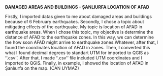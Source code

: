﻿**DAMAGED AREAS AND BUILDINGS – ŞANLIURFA LOCATION OF AFAD**

Firstly, I imported datas given to me about damaged areas and buildings because of 6 February earthquakes. Secondly, I chose a topic about mitigating effects of the earthquake. My topic is location of AFAD in earthquake areas. When I chose this topic, my objective is determine the distance of AFAD to the earthquake zones. In this way, we can determine the how soon AFAD might arrive to earthquake zones.Whatever, after that, I found the coordinates location of AFAD in zones. Then, I converted this what I found decimal degrees to standart UTM for imported to QGIS as ‘’.csv’’. After that, I made ‘’.csv’’ file included UTM coordinates and I imported to QGIS. Finally, in example, I showed the location of AFAD in Şanlıurfa on the map. (CAN UYMAZ)
